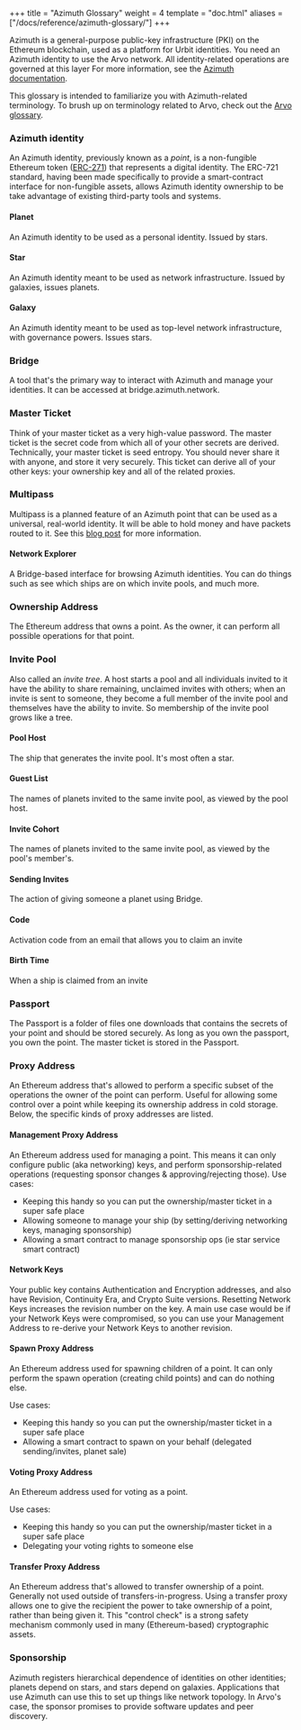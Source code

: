 +++
title = "Azimuth Glossary"
weight = 4
template = "doc.html"
aliases = ["/docs/reference/azimuth-glossary/"]
+++


Azimuth is a general-purpose public-key infrastructure (PKI) on the Ethereum blockchain, used as a platform for Urbit identities. You need an Azimuth identity to use the Arvo network. All identity-related operations are governed at this layer For more information, see the [Azimuth documentation](azimuth).

This glossary is intended to familiarize you with Azimuth-related terminology. To brush up on terminology related to Arvo, check out the [Arvo glossary](../arvo/glossary).

### Azimuth identity

An Azimuth identity, previously known as a _point_, is a non-fungible Ethereum token ([ERC-271](https://medium.com/@brenn.a.hill/noobs-guide-to-understanding-erc-20-vs-erc-721-tokens-d7f5657a4ee7)) that represents a digital identity. The ERC-721 standard, having been made specifically to provide a smart-contract interface for non-fungible assets, allows Azimuth identity ownership to be take advantage of existing third-party tools and systems.

#### Planet

An Azimuth identity to be used as a personal identity. Issued by stars.

#### Star

An Azimuth identity meant to be used as network infrastructure. Issued by galaxies, issues planets.

#### Galaxy

An Azimuth identity meant to be used as top-level network infrastructure, with governance powers. Issues stars.

### Bridge

A tool that's the primary way to interact with Azimuth and manage your identities. It can be accessed at bridge.azimuth.network.

### Master Ticket

Think of your master ticket as a very high-value password. The master ticket is the secret code from which all of your other secrets are derived. Technically, your master ticket is seed entropy. You should never share it with anyone, and store it very securely. This ticket can derive all of your other keys: your ownership key and all of the related proxies.

### Multipass

Multipass is a planned feature of an Azimuth point that can be used as a universal, real-world identity. It will be able to hold money and have packets routed to it. See this [blog post](https://urbit.org/posts/azimuth-as-multipass/) for more information.

#### Network Explorer

A Bridge-based interface for browsing Azimuth identities. You can do things such as see which ships are on which invite pools, and much more.

### Ownership Address

The Ethereum address that owns a point. As the owner, it can perform all possible operations for that point.

### Invite Pool

Also called an _invite tree_. A host starts a pool and all individuals invited to it have the ability to share remaining, unclaimed invites with others; when an invite is sent to someone, they become a full member of the invite pool and themselves have the ability to invite. So membership of the invite pool grows like a tree.

#### Pool Host

The ship that generates the invite pool. It's most often a star.

#### Guest List

The names of planets invited to the same invite pool, as viewed by the pool host.

#### Invite Cohort

The names of planets invited to the same invite pool, as viewed by the pool's member's.

#### Sending Invites

The action of giving someone a planet using Bridge.

#### Code

Activation code from an email that allows you to claim an invite

#### Birth Time

When a ship is claimed from an invite

### Passport

The Passport is a folder of files one downloads that contains the secrets of your point and should be stored securely. As long as you own the passport, you own the point. The master ticket is stored in the Passport.

### Proxy Address

An Ethereum address that's allowed to perform a specific subset of the operations the owner of the point can perform. Useful for allowing some control over a point while keeping its ownership address in cold storage. Below, the specific kinds of proxy addresses are listed.

#### Management Proxy Address

An Ethereum address used for managing a point. This means it can only configure public (aka networking) keys, and perform sponsorship-related operations (requesting sponsor changes & approving/rejecting those).
Use cases:
- Keeping this handy so you can put the ownership/master ticket in a super safe place
- Allowing someone to manage your ship (by setting/deriving networking keys, managing sponsorship)
- Allowing a smart contract to manage sponsorship ops (ie star service smart contract)

#### Network Keys

Your public key contains Authentication and Encryption addresses, and also have Revision, Continuity Era, and Crypto Suite versions. Resetting Network Keys increases the revision number on the key. A main use case would be if your Network Keys were compromised, so you can use your Management Address to re-derive your Network Keys to another revision.

#### Spawn Proxy Address

An Ethereum address used for spawning children of a point. It can only perform the spawn operation (creating child points) and can do nothing else.

Use cases:
- Keeping this handy so you can put the ownership/master ticket in a super safe place
- Allowing a smart contract to spawn on your behalf (delegated sending/invites, planet sale)

#### Voting Proxy Address
An Ethereum address used for voting as a point.

Use cases:
- Keeping this handy so you can put the ownership/master ticket in a super safe place
- Delegating your voting rights to someone else

#### Transfer Proxy Address

An Ethereum address that's allowed to transfer ownership of a point. Generally not used outside of transfers-in-progress. Using a transfer proxy allows one to give the recipient the power to take ownership of a point, rather than being given it. This "control check" is a strong safety mechanism commonly used in many (Ethereum-based) cryptographic assets.

### Sponsorship

Azimuth registers hierarchical dependence of identities on other identities; planets depend on stars, and stars depend on galaxies. Applications that use Azimuth can use this to set up things like network topology. In Arvo's case, the sponsor promises to provide software updates and peer discovery.
